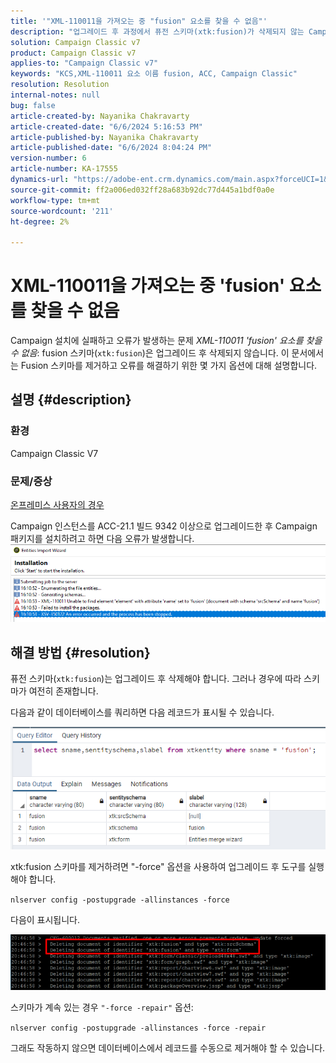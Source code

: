 ```yaml
---
title: '"XML-110011을 가져오는 중 "fusion" 요소를 찾을 수 없음"'
description: "업그레이드 후 과정에서 퓨전 스키마(xtk:fusion)가 삭제되지 않는 Campaign Classic V7 문제를 해결하는 방법에 대해 알아봅니다."
solution: Campaign Classic v7
product: Campaign Classic v7
applies-to: "Campaign Classic v7"
keywords: "KCS,XML-110011 요소 이름 fusion, ACC, Campaign Classic"
resolution: Resolution
internal-notes: null
bug: false
article-created-by: Nayanika Chakravarty
article-created-date: "6/6/2024 5:16:53 PM"
article-published-by: Nayanika Chakravarty
article-published-date: "6/6/2024 8:04:24 PM"
version-number: 6
article-number: KA-17555
dynamics-url: "https://adobe-ent.crm.dynamics.com/main.aspx?forceUCI=1&pagetype=entityrecord&etn=knowledgearticle&id=52aa2490-2824-ef11-840a-00224809adb3"
source-git-commit: ff2a006ed032ff28a683b92dc77d445a1bdf0a0e
workflow-type: tm+mt
source-wordcount: '211'
ht-degree: 2%

---
```


# XML-110011을 가져오는 중 &#39;fusion&#39; 요소를 찾을 수 없음


Campaign 설치에 실패하고 오류가 발생하는 문제 *XML-110011 &#39;fusion&#39; 요소를 찾을 수 없음*: fusion 스키마(`xtk:fusion`)은 업그레이드 후 삭제되지 않습니다. 이 문서에서는 Fusion 스키마를 제거하고 오류를 해결하기 위한 몇 가지 옵션에 대해 설명합니다.

## 설명 {#description}


### <b>환경</b>

Campaign Classic V7

### <b>문제/증상</b>

<u>온프레미스 사용자의 경우</u>

Campaign 인스턴스를 ACC-21.1 빌드 9342 이상으로 업그레이드한 후 Campaign 패키지를 설치하려고 하면 다음 오류가 발생합니다.
<br>![](assets/___54aa2490-2824-ef11-840a-00224809adb3___.png)

## 해결 방법 {#resolution}


퓨전 스키마(`xtk:fusion`)는 업그레이드 후 삭제해야 합니다. 그러나 경우에 따라 스키마가 여전히 존재합니다.

다음과 같이 데이터베이스를 쿼리하면 다음 레코드가 표시될 수 있습니다.

![](assets/5cf5ba8b-f838-ec11-b6e6-000d3a348885.png)

xtk:fusion 스키마를 제거하려면 &quot;-force&quot; 옵션을 사용하여 업그레이드 후 도구를 실행해야 합니다.

`nlserver config -postupgrade -allinstances -force`

다음이 표시됩니다.

![](assets/406e7298-f938-ec11-b6e6-000d3a348885.png)

스키마가 계속 있는 경우 `"-force -repair"` 옵션:

`nlserver config -postupgrade -allinstances -force -repair`

그래도 작동하지 않으면 데이터베이스에서 레코드를 수동으로 제거해야 할 수 있습니다.
